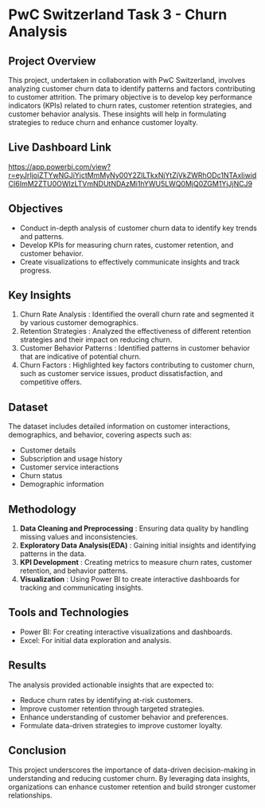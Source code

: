 # PwC Switzerland Task 3 - Churn Analysis

## Project Overview
This project, undertaken in collaboration with PwC Switzerland, involves analyzing customer churn data to identify patterns and factors contributing to customer attrition. The primary objective is to develop key performance indicators (KPIs) related to churn rates, customer retention strategies, and customer behavior analysis. These insights will help in formulating strategies to reduce churn and enhance customer loyalty.

## Live Dashboard Link
https://app.powerbi.com/view?r=eyJrIjoiZTYwNGJiYjctMmMyNy00Y2ZlLTkxNjYtZjVkZWRhODc1NTAxIiwidCI6ImM2ZTU0OWIzLTVmNDUtNDAzMi1hYWU5LWQ0MjQ0ZGM1YjJjNCJ9

## Objectives
* Conduct in-depth analysis of customer churn data to identify key trends and patterns.
* Develop KPIs for measuring churn rates, customer retention, and customer behavior.
* Create visualizations to effectively communicate insights and track progress.

## Key Insights
1. Churn Rate Analysis : Identified the overall churn rate and segmented it by various customer demographics.
2. Retention Strategies : Analyzed the effectiveness of different retention strategies and their impact on reducing churn.
3. Customer Behavior Patterns : Identified patterns in customer behavior that are indicative of potential churn.
4. Churn Factors : Highlighted key factors contributing to customer churn, such as customer service issues, product dissatisfaction, and competitive offers.

## Dataset
The dataset includes detailed information on customer interactions, demographics, and behavior, covering aspects such as:
* Customer details
* Subscription and usage history
* Customer service interactions
* Churn status
* Demographic information

## Methodology
1. **Data Cleaning and Preprocessing** : Ensuring data quality by handling missing values and inconsistencies.
2. **Exploratory Data Analysis(EDA)** : Gaining initial insights and identifying patterns in the data.
3. **KPI Development** : Creating metrics to measure churn rates, customer retention, and behavior patterns.
4. **Visualization** : Using Power BI to create interactive dashboards for tracking and communicating insights.

## Tools and Technologies
* Power BI: For creating interactive visualizations and dashboards.
* Excel: For initial data exploration and analysis.

## Results
The analysis provided actionable insights that are expected to:
* Reduce churn rates by identifying at-risk customers.
* Improve customer retention through targeted strategies.
* Enhance understanding of customer behavior and preferences.
* Formulate data-driven strategies to improve customer loyalty.

## Conclusion
This project underscores the importance of data-driven decision-making in understanding and reducing customer churn. By leveraging data insights, organizations can enhance customer retention and build stronger customer relationships.